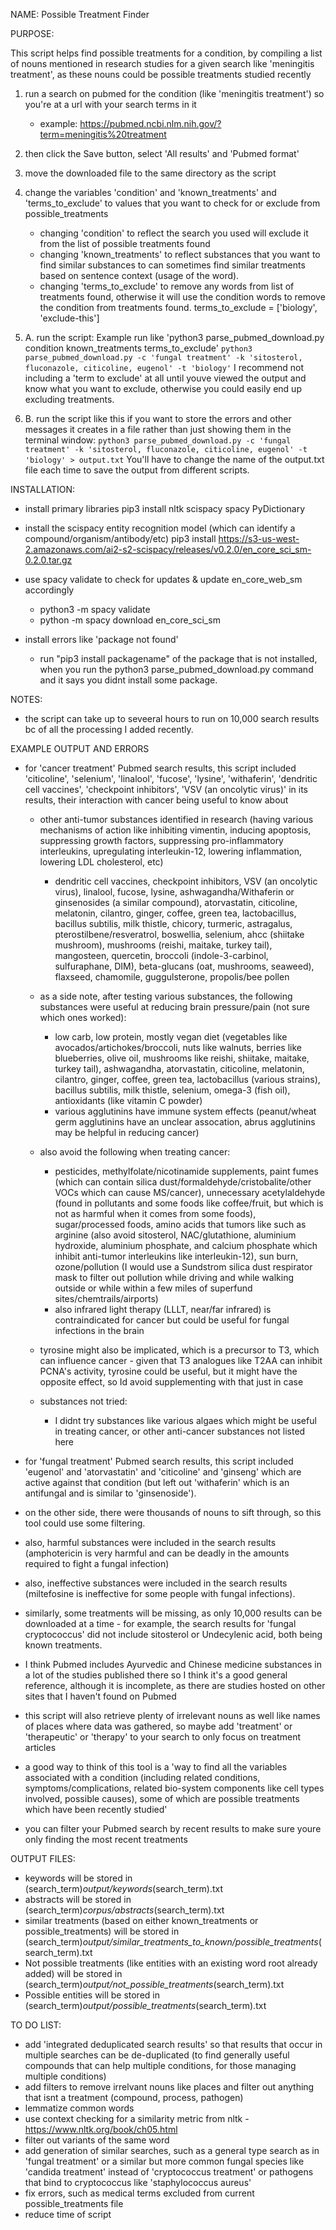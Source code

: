 
NAME: Possible Treatment Finder


PURPOSE: 

This script helps find possible treatments for a condition, 
by compiling a list of nouns mentioned in research studies for a given search like 'meningitis treatment', 
as these nouns could be possible treatments studied recently

1. run a search on pubmed for the condition (like 'meningitis treatment') so you're at a url with your search terms in it 
	- example: https://pubmed.ncbi.nlm.nih.gov/?term=meningitis%20treatment
2. then click the Save button, select 'All results' and 'Pubmed format'
3. move the downloaded file to the same directory as the script
4. change the variables 'condition' and 'known_treatments' and 'terms_to_exclude' to values that you want to check for or exclude from possible_treatments
    - changing 'condition' to reflect the search you used will exclude it from the list of possible treatments found
    - changing 'known_treatments' to reflect substances that you want to find similar substances to can sometimes find similar treatments based on sentence context (usage of the word).
    - changing 'terms_to_exclude' to remove any words from list of treatments found, otherwise it will use the condition words to remove the condition from treatments found.
        terms_to_exclude = ['biology', 'exclude-this'] 
5. A. run the script:
Example run like 'python3 parse_pubmed_download.py condition known_treatments terms_to_exclude'
``` python3 parse_pubmed_download.py -c 'fungal treatment' -k 'sitosterol, fluconazole, citicoline, eugenol' -t 'biology' ```
I recommend not including a 'term to exclude' at all until youve viewed the output and know what you want to exclude, otherwise you could easily end up excluding treatments.

5. B. run the script like this if you want to store the errors and other messages it creates in a file rather than just showing them in the terminal window:
``` python3 parse_pubmed_download.py -c 'fungal treatment' -k 'sitosterol, fluconazole, citicoline, eugenol' -t 'biology' > output.txt ```
You'll have to change the name of the output.txt file each time to save the output from different scripts.


INSTALLATION: 

- install primary libraries
	pip3 install nltk scispacy spacy PyDictionary
- install the scispacy entity recognition model (which can identify a compound/organism/antibody/etc)
	pip3 install https://s3-us-west-2.amazonaws.com/ai2-s2-scispacy/releases/v0.2.0/en_core_sci_sm-0.2.0.tar.gz
- use spacy validate to check for updates & update en_core_web_sm accordingly
	- python3 -m spacy validate
	- python -m spacy download en_core_sci_sm

- install errors like 'package not found' 
	- run "pip3 install packagename" of the package that is not installed, when you run the python3 parse_pubmed_download.py command and it says you didnt install some package.


NOTES:

- the script can take up to seveeral hours to run on 10,000 search results bc of all the processing I added recently.


EXAMPLE OUTPUT AND ERRORS

- for 'cancer treatment' Pubmed search results, this script included 'citicoline', 'selenium', 'linalool', 'fucose', 'lysine', 'withaferin', 'dendritic cell vaccines', 'checkpoint inhibitors', 'VSV (an oncolytic virus)' in its results, their interaction with cancer being useful to know about

	- other anti-tumor substances identified in research (having various mechanisms of action like inhibiting vimentin, inducing apoptosis, suppressing growth factors, suppressing pro-inflammatory interleukins, upregulating interleukin-12, lowering inflammation, lowering LDL cholesterol, etc)
	    - dendritic cell vaccines, checkpoint inhibitors, VSV (an oncolytic virus), linalool, fucose, lysine, ashwagandha/Withaferin or ginsenosides (a similar compound), atorvastatin, citicoline, melatonin, cilantro, ginger, coffee, green tea, lactobacillus, bacillus subtilis, milk thistle, chicory, turmeric, astragalus, pterostilbene/resveratrol, boswellia, selenium, ahcc (shiitake mushroom), mushrooms (reishi, maitake, turkey tail), mangosteen, quercetin, broccoli (indole-3-carbinol, sulfuraphane, DIM), beta-glucans (oat, mushrooms, seaweed), flaxseed, chamomile, guggulsterone, propolis/bee pollen

	- as a side note, after testing various substances, the following substances were useful at reducing brain pressure/pain (not sure which ones worked):
	    - low carb, low protein, mostly vegan diet (vegetables like avocados/artichokes/broccoli, nuts like walnuts, berries like blueberries, olive oil, mushrooms like reishi, shiitake, maitake, turkey tail), ashwagandha, atorvastatin, citicoline, melatonin, cilantro, ginger, coffee, green tea, lactobacillus (various strains), bacillus subtilis, milk thistle, selenium, omega-3 (fish oil), antioxidants (like vitamin C powder)
	    - various agglutinins have immune system effects (peanut/wheat germ agglutinins have an unclear assocation, abrus agglutinins may be helpful in reducing cancer)

	- also avoid the following when treating cancer: 
		- pesticides, methylfolate/nicotinamide supplements, paint fumes (which can contain silica dust/formaldehyde/cristobalite/other VOCs which can cause MS/cancer), unnecessary acetylaldehyde (found in pollutants and some foods like coffee/fruit, but which is not as harmful when it comes from some foods), sugar/processed foods, amino acids that tumors like such as arginine (also avoid sitosterol, NAC/glutathione, aluminium hydroxide, aluminium phosphate, and calcium phosphate which inhibit anti-tumor interleukins like interleukin-12), sun burn, ozone/pollution (I would use a Sundstrom silica dust respirator mask to filter out pollution while driving and while walking outside or while within a few miles of superfund sites/chemtrails/airports)
		- also infrared light therapy (LLLT, near/far infrared) is contraindicated for cancer but could be useful for fungal infections in the brain

    - tyrosine might also be implicated, which is a precursor to T3, which can influence cancer - given that T3 analogues like T2AA can inhibit PCNA's activity, tyrosine could be useful, but it might have the opposite effect, so Id avoid supplementing with that just in case

    - substances not tried: 
    	- I didnt try substances like various algaes which might be useful in treating cancer, or other anti-cancer substances not listed here

- for 'fungal treatment' Pubmed search results, this script included 'eugenol' and 'atorvastatin' and 'citicoline' and 'ginseng' which are active against that condition (but left out 'withaferin' which is an antifungal and is similar to 'ginsenoside').
- on the other side, there were thousands of nouns to sift through, so this tool could use some filtering.
- also, harmful substances were included in the search results (amphotericin is very harmful and can be deadly in the amounts required to fight a fungal infection)
- also, ineffective substances were included in the search results (miltefosine is ineffective for some people with fungal infections).
- similarly, some treatments will be missing, as only 10,000 results can be downloaded at a time - for example, the search results for 'fungal cryptococcus' did not include sitosterol or Undecylenic acid, both being known treatments.
- I think Pubmed includes Ayurvedic and Chinese medicine substances in a lot of the studies published there so I think it's a good general reference, although it is incomplete, as there are studies hosted on other sites that I haven't found on Pubmed
- this script will also retrieve plenty of irrelevant nouns as well like names of places where data was gathered, so maybe add 'treatment' or 'therapeutic' or 'therapy' to your search to only focus on treatment articles
- a good way to think of this tool is a 'way to find all the variables associated with a condition (including related conditions, symptoms/complications, related bio-system components like cell types involved, possible causes), 
  some of which are possible treatments which have been recently studied'
- you can filter your Pubmed search by recent results to make sure youre only finding the most recent treatments


OUTPUT FILES:

- keywords will be stored in (search_term)_output/keywords_(search_term).txt
- abstracts will be stored in (search_term)_corpus/abstracts_(search_term).txt
- similar treatments (based on either known_treatments or possible_treatments) will be stored in (search_term)_output/similar_treatments_to_known/possible_treatments_(search_term).txt
- Not possible treatments (like entities with an existing word root already added) will be stored in (search_term)_output/not_possible_treatments_(search_term).txt
- Possible entities will be stored in (search_term)_output/possible_treatments_(search_term).txt


TO DO LIST:

- add 'integrated deduplicated search results' so that results that occur in multiple searches can be de-duplicated (to find generally useful compounds that can help multiple conditions, for those managing multiple conditions)
- add filters to remove irrelvant nouns like places and filter out anything that isnt a treatment (compound, process, pathogen)
- lemmatize common words
- use context checking for a similarity metric from nltk - https://www.nltk.org/book/ch05.html
- filter out variants of the same word
- add generation of similar searches, such as a general type search as in 'fungal treatment' or a similar but more common fungal species like 'candida treatment' instead of 'cryptococcus treatment' or pathogens that bind to cryptococcus like 'staphylococcus aureus'
- fix errors, such as medical terms excluded from current possible_treatments file
- reduce time of script